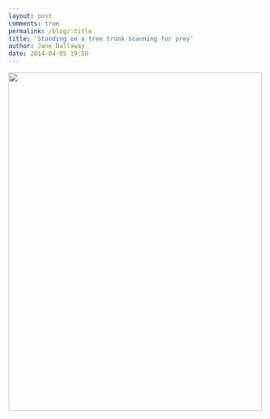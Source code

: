 ```yaml
---
layout: post
comments: true
permalink: /blog/:title
title: 'Standing on a tree trunk scanning for prey'
author: Jane Dallaway
date: 2014-04-05 19:50
---
```


<div><a href="http://static.skitters.dallaway.com/tp_IMG_20140405_194946.JPG"><img src="http://static.skitters.dallaway.com/tp_thumb_IMG_20140405_194946.JPG" width="500" height="667"/></a></div>


  
      
